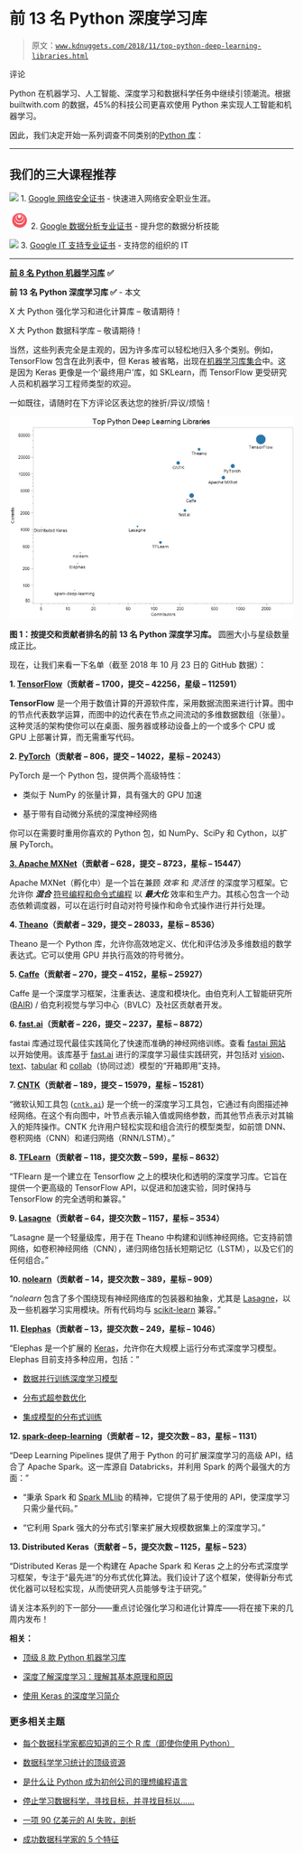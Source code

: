 # 前 13 名 Python 深度学习库

> 原文：[`www.kdnuggets.com/2018/11/top-python-deep-learning-libraries.html`](https://www.kdnuggets.com/2018/11/top-python-deep-learning-libraries.html)

评论

Python 在机器学习、人工智能、深度学习和数据科学任务中继续引领潮流。根据 builtwith.com 的数据，45%的科技公司更喜欢使用 Python 来实现人工智能和机器学习。

因此，我们决定开始一系列调查不同类别的[Python 库](https://www.kdnuggets.com/2020/11/top-python-libraries-data-science-data-visualization-machine-learning.html)：

* * *

## 我们的三大课程推荐

![](img/0244c01ba9267c002ef39d4907e0b8fb.png) 1\. [Google 网络安全证书](https://www.kdnuggets.com/google-cybersecurity) - 快速进入网络安全职业生涯。

![](img/e225c49c3c91745821c8c0368bf04711.png) 2\. [Google 数据分析专业证书](https://www.kdnuggets.com/google-data-analytics) - 提升您的数据分析技能

![](img/0244c01ba9267c002ef39d4907e0b8fb.png) 3\. [Google IT 支持专业证书](https://www.kdnuggets.com/google-itsupport) - 支持您的组织的 IT

* * *

[**前 8 名 Python 机器学习库**](https://www.kdnuggets.com/2018/10/top-python-machine-learning-libraries.html) **✅**

**前 13 名 Python 深度学习库 ✅** - 本文

X 大 Python 强化学习和进化计算库 – 敬请期待！

X 大 Python 数据科学库 – 敬请期待！

当然，这些列表完全是主观的，因为许多库可以轻松地归入多个类别。例如，TensorFlow 包含在此列表中，但 Keras 被省略，出现在[机器学习库集合](https://www.kdnuggets.com/2018/10/top-python-machine-learning-libraries.html)中。这是因为 Keras 更像是一个‘最终用户’库，如 SKLearn，而 TensorFlow 更受研究人员和机器学习工程师类型的欢迎。

一如既往，请随时在下方评论区表达您的挫折/异议/烦恼！

![前 Python 深度学习](img/2b0972d63d92c72736ab85154f0e1459.png)

**图 1：按提交和贡献者排名的前 13 名 Python 深度学习库。** 圆圈大小与星级数量成正比。

现在，让我们来看一下名单（截至 2018 年 10 月 23 日的 GitHub 数据）：

**1\. [TensorFlow](https://github.com/tensorflow/tensorflow)（贡献者 – 1700，提交 – 42256，星级 – 112591）**

**TensorFlow** 是一个用于数值计算的开源软件库，采用数据流图来进行计算。图中的节点代表数学运算，而图中的边代表在节点之间流动的多维数据数组（张量）。这种灵活的架构使你可以在桌面、服务器或移动设备上的一个或多个 CPU 或 GPU 上部署计算，而无需重写代码。

**2\. [PyTorch](https://github.com/pytorch/pytorch)（贡献者 – 806，提交 – 14022，星标 – 20243）**

PyTorch 是一个 Python 包，提供两个高级特性：

+   类似于 NumPy 的张量计算，具有强大的 GPU 加速

+   基于带有自动微分系统的深度神经网络

你可以在需要时重用你喜欢的 Python 包，如 NumPy、SciPy 和 Cython，以扩展 PyTorch。

**[3\. Apache MXNet](https://github.com/apache/incubator-mxnet)（贡献者 – 628，提交 – 8723，星标 – 15447）**

Apache MXNet（孵化中）是一个旨在兼顾 *效率* 和 *灵活性* 的深度学习框架。它允许你 ***混合*** [符号编程和命令式编程](https://mxnet.incubator.apache.org/architecture/index.html#deep-learning-system-design-concepts) 以 ***最大化*** 效率和生产力。其核心包含一个动态依赖调度器，可以在运行时自动对符号操作和命令式操作进行并行处理。

**4\. [Theano](https://github.com/Theano/Theano)（贡献者 – 329，提交 – 28033，星标 – 8536）**

Theano 是一个 Python 库，允许你高效地定义、优化和评估涉及多维数组的数学表达式。它可以使用 GPU 并执行高效的符号微分。

**5\. [Caffe](https://github.com/BVLC/caffe)（贡献者 – 270，提交 – 4152，星标 – 25927）**

Caffe 是一个深度学习框架，注重表达、速度和模块化。由伯克利人工智能研究所 ([BAIR](http://bair.berkeley.edu/)) / 伯克利视觉与学习中心（BVLC）及社区贡献者开发。

**6\. [fast.ai](https://github.com/fastai/fastai)（贡献者 – 226，提交 – 2237，星标 – 8872）**

fastai 库通过现代最佳实践简化了快速而准确的神经网络训练。查看 [fastai 网站](https://docs.fast.ai/) 以开始使用。该库基于 [fast.ai](http://www.fast.ai/) 进行的深度学习最佳实践研究，并包括对 [vision](https://docs.fast.ai/vision#vision)、[text](https://docs.fast.ai/text#text)、[tabular](https://docs.fast.ai/tabular#tabular) 和 [collab](https://docs.fast.ai/collab#collab)（协同过滤）模型的“开箱即用”支持。

**7\. [CNTK](https://github.com/Microsoft/CNTK)（贡献者 – 189，提交 – 15979，星标 – 15281）**

“微软认知工具包 ([`cntk.ai`](https://cntk.ai/)) 是一个统一的深度学习工具包，它通过有向图描述神经网络。在这个有向图中，叶节点表示输入值或网络参数，而其他节点表示对其输入的矩阵操作。CNTK 允许用户轻松实现和组合流行的模型类型，如前馈 DNN、卷积网络（CNN）和递归网络（RNN/LSTM）。”

**8\. [TFLearn](https://github.com/tflearn/tflearn)（贡献者 – 118，提交次数 – 599，星标 – 8632）**

“TFlearn 是一个建立在 Tensorflow 之上的模块化和透明的深度学习库。它旨在提供一个更高级的 TensorFlow API，以促进和加速实验，同时保持与 TensorFlow 的完全透明和兼容。”

**9\. [Lasagne](https://github.com/Lasagne/Lasagne)（贡献者 – 64，提交次数 – 1157，星标 – 3534）**

“Lasagne 是一个轻量级库，用于在 Theano 中构建和训练神经网络。它支持前馈网络，如卷积神经网络（CNN），递归网络包括长短期记忆（LSTM），以及它们的任何组合。”

**10\. [nolearn](https://github.com/dnouri/nolearn)（贡献者 – 14，提交次数 – 389，星标 – 909）**

“*nolearn* 包含了多个围绕现有神经网络库的包装器和抽象，尤其是 [Lasagne](http://lasagne.readthedocs.org/)，以及一些机器学习实用模块。所有代码均与 [scikit-learn](http://scikit-learn.org/) 兼容。”

**11\. [Elephas](https://github.com/maxpumperla/elephas)（贡献者 – 13，提交次数 – 249，星标 – 1046）**

“Elephas 是一个扩展的 [Keras](http://keras.io/)，允许你在大规模上运行分布式深度学习模型。Elephas 目前支持多种应用，包括：”

+   [数据并行训练深度学习模型](https://github.com/maxpumperla/elephas#basic-spark-integration)

+   [分布式超参数优化](https://github.com/maxpumperla/elephas#distributed-hyper-parameter-optimization)

+   [集成模型的分布式训练](https://github.com/maxpumperla/elephas#distributed-training-of-ensemble-models)

**12\. [spark-deep-learning](https://github.com/databricks/spark-deep-learning)（贡献者 – 12，提交次数 – 83，星标 – 1131）**

“Deep Learning Pipelines 提供了用于 Python 的可扩展深度学习的高级 API，结合了 Apache Spark。这一库源自 Databricks，并利用 Spark 的两个最强大的方面：”

+   “秉承 Spark 和 [Spark MLlib](https://spark.apache.org/mllib/) 的精神，它提供了易于使用的 API，使深度学习只需少量代码。”

+   “它利用 Spark 强大的分布式引擎来扩展大规模数据集上的深度学习。”

**13\. Distributed Keras（贡献者 – 5，提交次数 – 1125，星标 – 523）**

“Distributed Keras 是一个构建在 Apache Spark 和 Keras 之上的分布式深度学习框架，专注于“最先进”的分布式优化算法。我们设计了这个框架，使得新分布式优化器可以轻松实现，从而使研究人员能够专注于研究。”

请关注本系列的下一部分——重点讨论强化学习和进化计算库——将在接下来的几周内发布！

**相关：**

+   [顶级 8 款 Python 机器学习库](https://www.kdnuggets.com/2018/10/top-python-machine-learning-libraries.html)

+   [深度了解深度学习：理解其基本原理和原因](https://www.kdnuggets.com/2018/10/dataiku-deep-look-deep-learning-understanding-basics.html)

+   [使用 Keras 的深度学习简介](https://www.kdnuggets.com/2018/10/introduction-deep-learning-keras.html)

### 更多相关主题

+   [每个数据科学家都应知道的三个 R 库（即使你使用 Python）](https://www.kdnuggets.com/2021/12/three-r-libraries-every-data-scientist-know-even-python.html)

+   [数据科学学习统计的顶级资源](https://www.kdnuggets.com/2021/12/springboard-top-resources-learn-data-science-statistics.html)

+   [是什么让 Python 成为初创公司的理想编程语言](https://www.kdnuggets.com/2021/12/makes-python-ideal-programming-language-startups.html)

+   [停止学习数据科学，寻找目标，并寻找目标以……](https://www.kdnuggets.com/2021/12/stop-learning-data-science-find-purpose.html)

+   [一项 90 亿美元的 AI 失败，剖析](https://www.kdnuggets.com/2021/12/9b-ai-failure-examined.html)

+   [成功数据科学家的 5 个特征](https://www.kdnuggets.com/2021/12/5-characteristics-successful-data-scientist.html)
